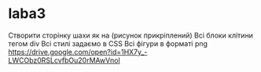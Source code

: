 # laba3
Створити сторінку шахи як на (рисунок прикріплений)
Всі блоки клітини тегом div
Всі стилі задаємо в CSS
Всі фігури в форматі png
https://drive.google.com/open?id=1HX7y_-LWCObz0RSLcvfbOu20rMAwVnol
